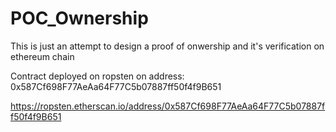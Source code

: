 # POC_Ownership

This is just an attempt to design a proof of onwership and it's verification on ethereum chain

Contract deployed on ropsten on address: 0x587Cf698F77AeAa64F77C5b07887ff50f4f9B651

https://ropsten.etherscan.io/address/0x587Cf698F77AeAa64F77C5b07887ff50f4f9B651